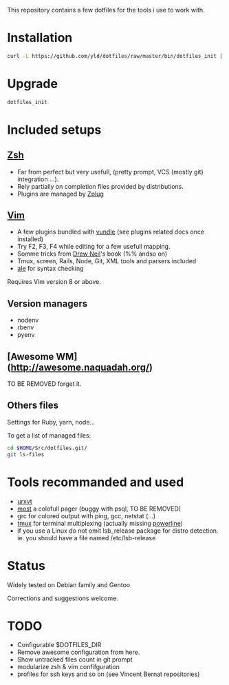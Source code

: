 This repository contains a few dotfiles for the tools i use to work with.

# Installation

```bash
curl -L https://github.com/yld/dotfiles/raw/master/bin/dotfiles_init | bash
```

# Upgrade

```bash
dotfiles_init
```

# Included setups

## [Zsh](http://www.zsh.org/)

* Far from perfect but very usefull, (pretty prompt, VCS (mostly git) integration ...).
* Rely partially on completion files provided by distributions.
* Plugins are managed by [Zplug](https://github.com/zplug/zplug)

## [Vim](http://www.vim.org/)

* A few plugins bundled with [vundle](https://github.com/gmarik/vundle) (see plugins related docs once installed)
* Try F2, F3, F4 while editing for a few usefull mapping.
* Somme tricks from [Drew Neil](http://vimcasts.org/)'s book (%% andso on)
* Tmux, screen, Rails, Node, Git, XML tools and parsers included
* [ale](https://github.com/w0rp/ale) for syntax checking

Requires Vim version 8 or above.

## Version managers

* nodenv
* rbenv
* pyenv

## [Awesome WM] (http://awesome.naquadah.org/)

TO BE REMOVED forget it.

## Others files

Settings for Ruby, yarn, node...

To get a list of managed files:
```bash
cd $HOME/Src/dotfiles.git/
git ls-files
```

# Tools recommanded and used

* [urxvt](http://software.schmorp.de/pkg/rxvt-unicode.html)
* [most](http://www.jedsoft.org/most/) a colofull pager (buggy with psql, TO BE REMOVED)
* grc for colored output with ping, gcc, netstat (...)
* [tmux](http://tmux.sourceforge.net/) for terminal multiplexing (actually missing [powerline](https://github.com/Lokaltog/powerline))
* if you use a Linux do not omit lsb_release package for distro detection. ie. you should have a file named /etc/lsb-release

# Status

Widely tested on Debian family and Gentoo

Corrections and suggestions welcome.


# TODO

* Configurable $DOTFILES_DIR
* Remove awesome configuration from here.
* Show untracked files count in git prompt
* modularize zsh & vim confifguration
* profiles for ssh keys and so on (see Vincent Bernat repositories)
